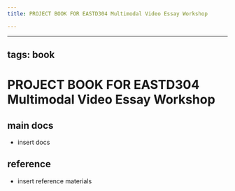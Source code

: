 ```yaml
---
title: PROJECT BOOK FOR EASTD304 Multimodal Video Essay Workshop

---
```



---
tags: book
---

PROJECT BOOK FOR EASTD304 Multimodal Video Essay Workshop
===

main docs
---

- insert docs

reference
---

- insert reference materials

